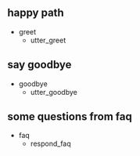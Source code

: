 ## happy path
* greet
  - utter_greet

## say goodbye
* goodbye
  - utter_goodbye

## some questions from faq
* faq
  - respond_faq
